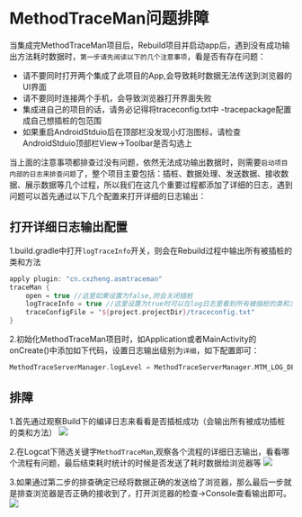 # MethodTraceMan问题排障
当集成完MethodTraceMan项目后，Rebuild项目并启动app后，遇到没有成功输出方法耗时数据时，`第一步请先阅读以下的几个注意事项`，看是否有存在问题：
* 请不要同时打开两个集成了此项目的App,会导致耗时数据无法传送到浏览器的UI界面
* 请不要同时连接两个手机，会导致浏览器打开界面失败
* 集成进自己的项目的话，请务必记得将traceconfig.txt中 -tracepackage配置成自己想插桩的包范围
* 如果重启AndroidStduio后在顶部栏没发现小灯泡图标，请检查AndroidStduio顶部栏View->Toolbar是否勾选上


当上面的注意事项都排查过没有问题，依然无法成功输出数据时，则需要`启动项目内部的日志来排查问题`了，整个项目主要包括：插桩、数据处理、发送数据、接收数据、展示数据等几个过程，所以我们在这几个重要过程都添加了详细的日志，遇到问题可以首先通过以下几个配置来打开详细的日志输出：

## 打开详细日志输出配置

1.build.gradle中打开`logTraceInfo`开关，则会在Rebuild过程中输出所有被插桩的类和方法

```groovy
apply plugin: "cn.cxzheng.asmtraceman"
traceMan {
    open = true //这里如果设置为false,则会关闭插桩
    logTraceInfo = true //这里设置为true时可以在log日志里看到所有被插桩的类和方法
    traceConfigFile = "${project.projectDir}/traceconfig.txt"
}
```

2.初始化MethodTraceMan项目时，如Application或者MainActivity的onCreate()中添加如下代码，设置日志输出级别为`详细`，如下配置即可：

```kotlin
MethodTraceServerManager.logLevel = MethodTraceServerManager.MTM_LOG_DETAIL
```

## 排障

1.首先通过观察Build下的编译日志来看看是否插桩成功（会输出所有被成功插桩的类和方法）
<img src="img/mtm-logprint.png" width:600 height:350/>


2.在Logcat下筛选关键字`MethodTraceMan`,观察各个流程的详细日志输出，看看哪个流程有问题，最后结束耗时统计的时候是否发送了耗时数据给浏览器等
<img src="img/log_detail.png" width:600 height:350/>


3.如果通过第二步的排查确定已经将数据正确的发送给了浏览器，那么最后一步就是排查浏览器是否正确的接收到了，打开浏览器的检查->Console查看输出即可。
<img src="img/log_brower.png" width:600 height:350/>
